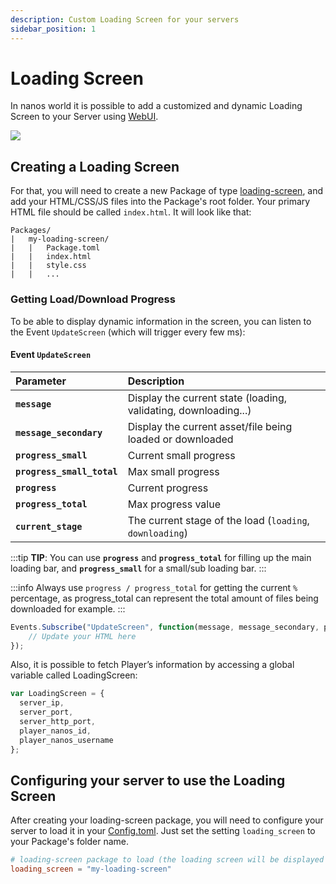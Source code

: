 ```yaml
---
description: Custom Loading Screen for your servers
sidebar_position: 1
---
```


# Loading Screen

In nanos world it is possible to add a customized and dynamic Loading Screen to your Server using [WebUI](/docs/scripting-reference/classes/webui).

![](/img/docs/loading-screen.jpg)


## Creating a Loading Screen

For that, you will need to create a new Package of type [loading-screen](./#package-types), and add your HTML/CSS/JS files into the Package's root folder. Your primary HTML file should be called `index.html`. It will look like that:

```text
Packages/
|   my-loading-screen/
|   |   Package.toml
|   |   index.html
|   |   style.css
|   |   ...
```

### Getting Load/Download Progress

To be able to display dynamic information in the screen, you can listen to the Event `UpdateScreen` \(which will trigger every few ms\):

#### Event `UpdateScreen`

| Parameter | Description |
| :--- | :--- |
| **`message`** | Display the current state \(loading, validating, downloading...\) |
| **`message_secondary`** | Display the current asset/file being loaded or downloaded |
| **`progress_small`** | Current small progress |
| **`progress_small_total`** | Max small progress |
| **`progress`** | Current progress |
| **`progress_total`** | Max progress value |
| **`current_stage`** | The current stage of the load \(`loading`, `downloading`\) |

:::tip
**TIP**: You can use **`progress`** and **`progress_total`** for filling up the main loading bar, and **`progress_small`** for a small/sub loading bar.
:::

:::info
Always use `progress / progress_total` for getting the current `%` percentage, as progress\_total can represent the total amount of files being downloaded for example.
:::

```javascript title="Packages/my-loading-screen/index.js"
Events.Subscribe("UpdateScreen", function(message, message_secondary, progress_small, progress_small_total, progress, progress_total, current_stage) {
    // Update your HTML here
});
```

Also, it is possible to fetch Player’s information by accessing a global variable called LoadingScreen:

```javascript
var LoadingScreen = {
  server_ip,
  server_port,
  server_http_port,
  player_nanos_id,
  player_nanos_username
};
```

## Configuring your server to use the Loading Screen

After creating your loading-screen package, you will need to configure your server to load it in your [Config.toml](../server-manual/server-configuration.md#server-configuration-file). Just set the setting `loading_screen` to your Package's folder name.

```toml
# loading-screen package to load (the loading screen will be displayed when players join your server)
loading_screen = "my-loading-screen"
```



